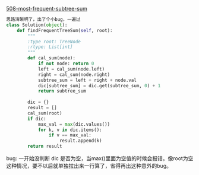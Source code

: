 [508-most-frequent-subtree-sum](https://leetcode.com/problems/most-frequent-subtree-sum/#/description)

```python
思路清晰明了，出了个小bug，一遍过
class Solution(object):
    def findFrequentTreeSum(self, root):
        """
        :type root: TreeNode
        :rtype: List[int]
        """
        def cal_sum(node):
            if not node: return 0
            left = cal_sum(node.left)
            right = cal_sum(node.right)
            subtree_sum = left + right + node.val
            dic[subtree_sum] = dic.get(subtree_sum, 0) + 1
            return subtree_sum
        
        dic = {}
        result = []
        cal_sum(root)
        if dic:
            max_val = max(dic.values())
            for k, v in dic.items():
                if v == max_val:
                    result.append(k)
        return result
```

bug: 一开始没判断 dic 是否为空，当max()里面为空值的时候会报错。像root为空这种情况，要不以后就单独拉出来一行算了，省得再出这种意外的bug。